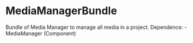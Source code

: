 MediaManagerBundle
==================

Bundle of Media Manager to manage all media in a project.
Dependence:
    - MediaManager (Component)
